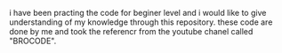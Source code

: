 i have been practing the code for beginer level and i would like to give understanding of my knowledge through this repository. these code are done by me and took the referencr from the youtube chanel called "BROCODE".
